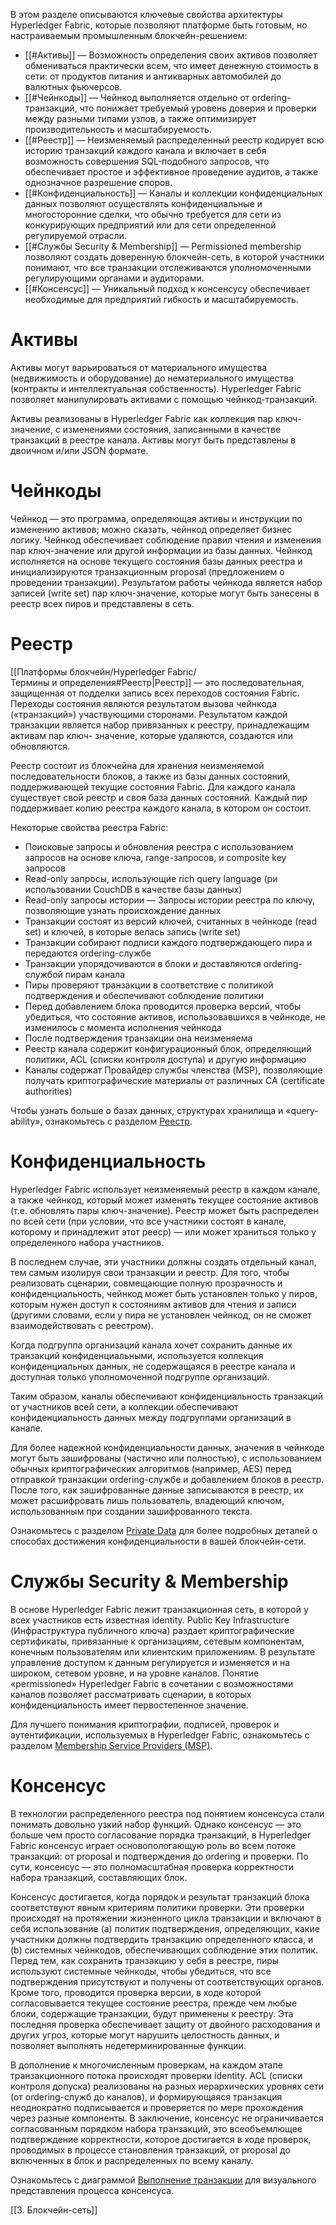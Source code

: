 В этом разделе описываются ключевые свойства архитектуры Hyperledger Fabric, которые позволяют платформе быть готовым, но настраиваемым промышленным блокчейн-решением:

-   [[#Активы]] — Возможность определения своих активов позволяет обмениваться практически всем, что имеет денежную стоимость в сети: от продуктов питания и антикварных автомобилей до валютных фьючерсов.
-   [[#Чейнкоды]] — Чейнкод выполняется отдельно от ordering-транзакций, что понижает требуемый уровень доверия и проверки между разными типами узлов, а также оптимизирует производительность и масштабируемость.
-   [[#Реестр]] — Неизменяемый распределенный реестр кодирует всю историю транзакций каждого канала и включает в себя возможность совершения SQL-подобного запросов, что обеспечивает простое и эффективное проведение аудитов, а также однозначное разрешение споров.
-  [[#Конфиденциальность]] — Каналы и коллекции конфиденциальных данных позволяют осуществлять конфиденциальные и многосторонние сделки, что обычно требуется для сети из конкурирующих предприятий или для сети определенной регулируемой отрасли.
-  [[#Службы Security & Membership]] — Permissioned membership позволяют создать доверенную блокчейн-сеть, в которой участники понимают, что все транзакции отслеживаются уполномоченными регулирующими органами и аудиторами.
-   [[#Консенсус]] — Уникальный подход к консенсусу обеспечивает необходимые для предприятий гибкость и масштабируемость.

# Активы

Активы могут варьироваться от материального имущества (недвижимость и оборудование) до нематериального имущества (контракты и интеллектуальная собственность). Hyperledger Fabric позволяет манипулировать активами с помощью чейнкод-транзакций.

Активы реализованы в Hyperledger Fabric как коллекция пар ключ-значение, с изменениями состояния, записанными в качестве транзакций в реестре канала. Активы могут быть представлены в двоичном и/или JSON формате.

# Чейнкоды

Чейнкод — это программа, определяющая активы и инструкции по изменению активов; можно сказать, чейнкод определяет бизнес логику. Чейнкод обеспечивает соблюдение правил чтения и изменения пар ключ-значение или другой информации из базы данных. Чейнкод исполняется на основе текущего состояния базы данных реестра и инициализируются транзакционным proposal (предложением о проведении транзакции). Результатом работы чейнкода является набор записей (write set) пар ключ-значение, которые могут быть занесены в реестр всех пиров и представлены в сеть.

# Реестр

[[Платформы блокчейн/Hyperledger Fabric/Термины и определения#Реестр|Реестр]] — это последовательная, защищенная от подделки запись всех переходов состояния Fabric. Переходы состояния являются результатом вызова чейнкода («транзакций») участвующими сторонами. Результатом каждой транзакции является набор привязанных к реестру, принадлежащим активам пар ключ- значение, которые удаляются, создаются или обновляются.

Реестр состоит из блокчейна для хранения неизменяемой последовательности блоков, а также из базы данных состояний, поддерживающей текущие состояния Fabric. Для каждого канала существует свой реестр и своя база данных состояний. Каждый пир поддерживает копию реестра каждого канала, в котором он состоит.

Некоторые свойства реестра Fabric:

-   Поисковые запросы и обновления реестра с использованием запросов на основе ключа, range-запросов, и composite key запросов
-   Read-only запросы, использующие rich query language (ри использовании CouchDB в качестве базы данных)
-   Read-only запросы истории — Запросы истории реестра по ключу, позволяющие узнать происхождение данных
-   Транзакции состоят из версий ключей, считанных в чейнкоде (read set) и ключей, в которые велась запись (write set)
-   Транзакции собирают подписи каждого подтверждающего пира и передаются ordering-службе
-   Транзакции упорядочиваются в блоки и доставляются ordering-службой пирам канала
-   Пиры проверяют транзакции в соответствие с политикой подтверждения и обеспечивают соблюдение политики
-   Перед добавлением блока проводится проверка версий, чтобы убедиться, что состояние активов, использовавшихся в чейнкоде, не изменилось с момента исполнения чейнкода
-   После подтверждения транзакции она неизменяема
-   Реестр канала содержит конфигурационный блок, определяющий политики, ACL (списки контроля доступа) и другую информацию
-   Каналы содержат Провайдер службы членства (MSP), позволяющие получать криптографические материалы от различных CA (certificate authorities)

Чтобы узнать больше о базах данных, структурах хранилища и «query-ability», ознакомьтесь с разделом [Реестр](https://hyperledger-fabric.readthedocs.io/ru/latest/ledger.html).

# Конфиденциальность

Hyperledger Fabric использует неизменяемый реестр в каждом канале, а также чейнкод, который может изменять текущее состояние активов (т.е. обновлять пары ключ-значение). Реестр может быть распределен по всей сети (при условии, что все участники состоят в канале, которому и принадлежит этот рееср) — или может храниться только у определенного набора участников.

В последнем случае, эти участники должны создать отдельный канал, тем самым изолируя свои транзакции и реестр. Для того, чтобы реализовать сценарии, совмещающие полную прозрачность и конфиденциальность, чейнкод может быть установлен только у пиров, которым нужен доступ к состояниям активов для чтения и записи (другими словами, если у пира не установлен чейнкод, он не сможет взаимодействовать с реестром).

Когда подгруппа организаций канала хочет сохранить данные их транзакций конфиденциальными, используется коллекция конфиденциальных данных, не содержащаяся в реестре канала и доступная только уполномоченной подгруппе организаций.

Таким образом, каналы обеспечивают конфиденциальность транзакций от участников всей сети, а коллекции обеспечивают конфиденциальность данных между подгруппами организаций в канале.

Для более надежной конфиденциальности данных, значения в чейнкоде могут быть зашифрованы (частично или полностью), с использованием обычных криптографических алгоритмов (например, AES) перед отправкой транзакции ordering-службе и добавлением блоков в реестр. После того, как зашифрованные данные записываются в реестр, их может расшифровать лишь пользователь, владеющий ключом, использованным при создании зашифрованного текста.

Ознакомьтесь с разделом [Private Data](https://hyperledger-fabric.readthedocs.io/ru/latest/private-data-arch.html) для более подробных деталей о способах достижения конфиденциальности в вашей блокчейн-сети.

# Службы Security & Membership

В основе Hyperledger Fabric лежит транзакционная сеть, в которой у всех участников есть известная identity. Public Key Infrastructure (Инфраструктура публичного ключа) раздает криптографические сертификаты, привязанные к организациям, сетевым компонентам, конечным пользователям или клиентским приложениям. В результате управление доступом к данным регулируется и изменяется и на широком, сетевом уровне, и на уровне каналов. Понятие «permissioned» Hyperledger Fabric в сочетании с возможностями каналов позволяет рассматривать сценарии, в которых конфиденциальность имеет первостепенное значение.

Для лучшего понимания криптографии, подписей, проверок и аутентификации, используемых в Hyperledger Fabric, ознакомьтесь с разделом [Membership Service Providers (MSP)](https://hyperledger-fabric.readthedocs.io/ru/latest/msp.html).

# Консенсус

В технологии распределенного реестра под понятием консенсуса стали понимать довольно узкий набор функций. Однако консенсус — это больше чем просто согласование порядка транзакций, в Hyperledger Fabric консенсус играет основопологающую роль во всем потоке транзакций: от proposal и подтверждения до ordering и проверки. По сути, консенсус — это полномасштабная проверка корректности набора транзакций, составляющих блок.

Консенсус достигается, когда порядок и результат транзакций блока соответствуют явным критериям политики проверки. Эти проверки происходят на протяжении жизненного цикла транзакции и включают в себя использование (a) политик подтверждения, определяющих, какие участники должны подтвердить транзакцию определенного класса, и (b) системных чейнкодов, обеспечивающих соблюдение этих политик. Перед тем, как сохранить транзакцию у себя в реестре, пиры используют системные чейнкоды, чтобы убедиться, что все подтверждения присутствуют и получены от соответствующих органов. Кроме того, проводится проверка версии, в ходе которой согласовывается текущее состояние реестра, прежде чем любые блоки, содержащие транзакции, будут применены к реестру. Эта последняя проверка обеспечивает защиту от двойного расходования и других угроз, которые могут нарушить целостность данных, и позволяет выполнять недетерминированные функции.

В дополнение к многочисленным проверкам, на каждом этапе транзакционного потока происходят проверки identity. ACL (списки контроля допуска) реализованы на разных иерархических уровнях сети (от ordering-служб до каналов), и формирующаяся транзакция неоднократно подписывается и проверяется по мере прохождения через разные компоненты. В заключение, консенсус не ограничивается согласованным порядком набора транзакций, это всеобъемлющее подтверждение корректности, которое достигается в ходе проверок, проводимых в процессе становления транзакций, от proposal до включенных в блок и распределенных по всему каналу.

Ознакомьтесь с диаграммой [Выполнение транзакции](https://hyperledger-fabric.readthedocs.io/ru/latest/txflow.html) для визуального представления процесса консенсуса.

[[3. Блокчейн-сеть]]
